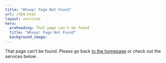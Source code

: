 ```yaml
---
title: "Whoop! Page Not Found"
url: /404.html
layout: services
hero:
  preheading: That page can't be found
  title: "Whoop! Page Not Found"
  background_image:
---
```


That page can't be found. Please go back [to the homepage](/) or check out the services below.